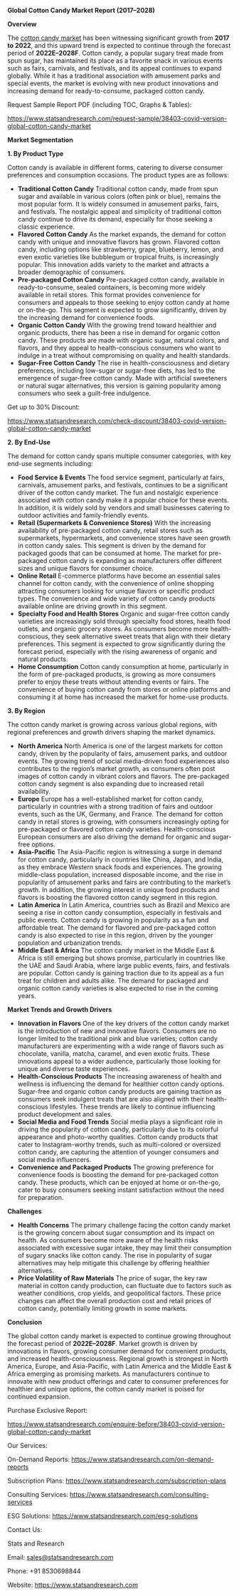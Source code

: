 ﻿**Global Cotton Candy Market Report (2017–2028)**

**Overview**

The [cotton candy market](https://www.statsandresearch.com/report/38403-covid-version-global-cotton-candy-market) has been witnessing significant growth from **2017 to 2022**, and this upward trend is expected to continue through the forecast period of **2022E–2028F**. Cotton candy, a popular sugary treat made from spun sugar, has maintained its place as a favorite snack in various events such as fairs, carnivals, and festivals, and its appeal continues to expand globally. While it has a traditional association with amusement parks and special events, the market is evolving with new product innovations and increasing demand for ready-to-consume, packaged cotton candy.

Request Sample Report PDF (including TOC, Graphs & Tables):

<https://www.statsandresearch.com/request-sample/38403-covid-version-global-cotton-candy-market>

**Market Segmentation**

**1. By Product Type**

Cotton candy is available in different forms, catering to diverse consumer preferences and consumption occasions. The product types are as follows:

- **Traditional Cotton Candy**
  Traditional cotton candy, made from spun sugar and available in various colors (often pink or blue), remains the most popular form. It is widely consumed in amusement parks, fairs, and festivals. The nostalgic appeal and simplicity of traditional cotton candy continue to drive its demand, especially for those seeking a classic experience.
- **Flavored Cotton Candy**
  As the market expands, the demand for cotton candy with unique and innovative flavors has grown. Flavored cotton candy, including options like strawberry, grape, blueberry, lemon, and even exotic varieties like bubblegum or tropical fruits, is increasingly popular. This innovation adds variety to the market and attracts a broader demographic of consumers.
- **Pre-packaged Cotton Candy**
  Pre-packaged cotton candy, available in ready-to-consume, sealed containers, is becoming more widely available in retail stores. This format provides convenience for consumers and appeals to those seeking to enjoy cotton candy at home or on-the-go. This segment is expected to grow significantly, driven by the increasing demand for convenience foods.
- **Organic Cotton Candy**
  With the growing trend toward healthier and organic products, there has been a rise in demand for organic cotton candy. These products are made with organic sugar, natural colors, and flavors, and they appeal to health-conscious consumers who want to indulge in a treat without compromising on quality and health standards.
- **Sugar-Free Cotton Candy**
  The rise in health-consciousness and dietary preferences, including low-sugar or sugar-free diets, has led to the emergence of sugar-free cotton candy. Made with artificial sweeteners or natural sugar alternatives, this version is gaining popularity among consumers who seek a guilt-free indulgence.

Get up to 30% Discount:

<https://www.statsandresearch.com/check-discount/38403-covid-version-global-cotton-candy-market>

**2. By End-Use**

The demand for cotton candy spans multiple consumer categories, with key end-use segments including:

- **Food Service & Events**
  The food service segment, particularly at fairs, carnivals, amusement parks, and festivals, continues to be a significant driver of the cotton candy market. The fun and nostalgic experience associated with cotton candy make it a popular choice for these events. In addition, it is widely sold by vendors and small businesses catering to outdoor activities and family-friendly events.
- **Retail (Supermarkets & Convenience Stores)**
  With the increasing availability of pre-packaged cotton candy, retail stores such as supermarkets, hypermarkets, and convenience stores have seen growth in cotton candy sales. This segment is driven by the demand for packaged goods that can be consumed at home. The market for pre-packaged cotton candy is expanding as manufacturers offer different sizes and unique flavors for consumer choice.
- **Online Retail**
  E-commerce platforms have become an essential sales channel for cotton candy, with the convenience of online shopping attracting consumers looking for unique flavors or specific product types. The convenience and wide variety of cotton candy products available online are driving growth in this segment.
- **Specialty Food and Health Stores**
  Organic and sugar-free cotton candy varieties are increasingly sold through specialty food stores, health food outlets, and organic grocery stores. As consumers become more health-conscious, they seek alternative sweet treats that align with their dietary preferences. This segment is expected to grow significantly during the forecast period, especially with the rising awareness of organic and natural products.
- **Home Consumption**
  Cotton candy consumption at home, particularly in the form of pre-packaged products, is growing as more consumers prefer to enjoy these treats without attending events or fairs. The convenience of buying cotton candy from stores or online platforms and consuming it at home has increased the market for home-use products.

**3. By Region**

The cotton candy market is growing across various global regions, with regional preferences and growth drivers shaping the market dynamics.

- **North America**
  North America is one of the largest markets for cotton candy, driven by the popularity of fairs, amusement parks, and outdoor events. The growing trend of social media-driven food experiences also contributes to the region’s market growth, as consumers often post images of cotton candy in vibrant colors and flavors. The pre-packaged cotton candy segment is also expanding due to increased retail availability.
- **Europe**
  Europe has a well-established market for cotton candy, particularly in countries with a strong tradition of fairs and outdoor events, such as the UK, Germany, and France. The demand for cotton candy in retail stores is growing, with consumers increasingly opting for pre-packaged or flavored cotton candy varieties. Health-conscious European consumers are also driving the demand for organic and sugar-free options.
- **Asia-Pacific**
  The Asia-Pacific region is witnessing a surge in demand for cotton candy, particularly in countries like China, Japan, and India, as they embrace Western snack foods and experiences. The growing middle-class population, increased disposable income, and the rise in popularity of amusement parks and fairs are contributing to the market’s growth. In addition, the growing interest in unique food products and flavors is boosting the flavored cotton candy segment in this region.
- **Latin America**
  In Latin America, countries such as Brazil and Mexico are seeing a rise in cotton candy consumption, especially in festivals and public events. Cotton candy is growing in popularity as a fun and affordable treat. The demand for flavored and pre-packaged cotton candy is also expected to rise in this region, driven by the younger population and urbanization trends.
- **Middle East & Africa**
  The cotton candy market in the Middle East & Africa is still emerging but shows promise, particularly in countries like the UAE and Saudi Arabia, where large public events, fairs, and festivals are popular. Cotton candy is gaining traction due to its appeal as a fun treat for children and adults alike. The demand for packaged and organic cotton candy varieties is also expected to rise in the coming years.

**Market Trends and Growth Drivers**

- **Innovation in Flavors**
  One of the key drivers of the cotton candy market is the introduction of new and innovative flavors. Consumers are no longer limited to the traditional pink and blue varieties; cotton candy manufacturers are experimenting with a wide range of flavors such as chocolate, vanilla, matcha, caramel, and even exotic fruits. These innovations appeal to a wider audience, particularly those looking for unique and diverse taste experiences.
- **Health-Conscious Products**
  The increasing awareness of health and wellness is influencing the demand for healthier cotton candy options. Sugar-free and organic cotton candy products are gaining traction as consumers seek indulgent treats that are also aligned with their health-conscious lifestyles. These trends are likely to continue influencing product development and sales.
- **Social Media and Food Trends**
  Social media plays a significant role in driving the popularity of cotton candy, particularly due to its colorful appearance and photo-worthy qualities. Cotton candy products that cater to Instagram-worthy trends, such as multi-colored or oversized cotton candy, are capturing the attention of younger consumers and social media influencers.
- **Convenience and Packaged Products**
  The growing preference for convenience foods is boosting the demand for pre-packaged cotton candy. These products, which can be enjoyed at home or on-the-go, cater to busy consumers seeking instant satisfaction without the need for preparation.

**Challenges**

- **Health Concerns**
  The primary challenge facing the cotton candy market is the growing concern about sugar consumption and its impact on health. As consumers become more aware of the health risks associated with excessive sugar intake, they may limit their consumption of sugary snacks like cotton candy. The rise in popularity of sugar alternatives may help mitigate this challenge by offering healthier alternatives.
- **Price Volatility of Raw Materials**
  The price of sugar, the key raw material in cotton candy production, can fluctuate due to factors such as weather conditions, crop yields, and geopolitical factors. These price changes can affect the overall production cost and retail prices of cotton candy, potentially limiting growth in some markets.

**Conclusion**

The global cotton candy market is expected to continue growing throughout the forecast period of **2022E–2028F**. Market growth is driven by innovations in flavors, growing consumer demand for convenient products, and increased health-consciousness. Regional growth is strongest in North America, Europe, and Asia-Pacific, with Latin America and the Middle East & Africa emerging as promising markets. As manufacturers continue to innovate with new product offerings and cater to consumer preferences for healthier and unique options, the cotton candy market is poised for continued expansion.

Purchase Exclusive Report:

<https://www.statsandresearch.com/enquire-before/38403-covid-version-global-cotton-candy-market>


Our Services:

On-Demand Reports: <https://www.statsandresearch.com/on-demand-reports>

Subscription Plans: <https://www.statsandresearch.com/subscription-plans>

Consulting Services: <https://www.statsandresearch.com/consulting-services>

ESG Solutions: <https://www.statsandresearch.com/esg-solutions>

Contact Us:

Stats and Research

Email: <sales@statsandresearch.com>

Phone: +91 8530698844

Website: <https://www.statsandresearch.com>



